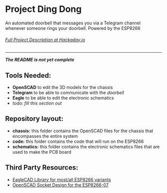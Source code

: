 # Project Ding Dong
An automated doorbell that messages you via a Telegram channel whenever someone rings your doorbell. Powered by the ESP8266
###### [Full Project Description at Hackaday.io](https://hackaday.io/project/61540-project-ding-dong)
------------------------

***The README is not yet complete***

Tools Needed:
-------------
- **OpenSCAD** to edit the 3D models for the chassis
- **Telegram** to be able to communicate with the *doorbell*
- **Eagle** to be able to edit the electronic schematics
- *todo: fill this section out*

Repository layout:
----------
- **chassis:** this folder contains the OpenSCAD files for the chassis that encompasses the entire system
- **code:** this folder contains the code that will run on the ESP8266
- **schematics:** this folder contains the electronic schematics files that are used to make the PCB board

Third Party Resources:
----------------------
- [EagleCAD Library for most/all ESP8266 variants](https://github.com/wvanvlaenderen/ESP8266-Eagle_Library)
- [OpenSCAD Socket Design for the ESP8266-07](https://github.com/makertum/ESP8266-RNS)
